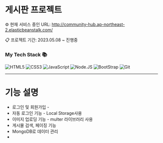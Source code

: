 # 게시판 프로젝트

⚙ 현재 서비스 중인 URL: <http://community-hub.ap-northeast-2.elasticbeanstalk.com/>

📋 프로젝트 기간: 2023.05.08 ~ 진행중

<h3> My Tech Stack 📚</h3>

![HTML5](https://img.shields.io/badge/-HTML5-F05032?style=for-the-badge&logo=html5&logoColor=ffffff)
![CSS3](https://img.shields.io/badge/-CSS3-007ACC?style=for-the-badge&logo=css3)
![JavaScript](https://img.shields.io/badge/-JavaScript-%23F7DF1C?style=for-the-badge&logo=javascript&logoColor=000000&labelColor=%23F7DF1C&color=%23FFCE5A)
![Node.JS](https://img.shields.io/badge/-Node.JS-339933?style=for-the-badge&logo=Node.JS)
![BootStrap](https://img.shields.io/badge/-BootStrap-7952B3?style=for-the-badge&logo=bootstrap&logoColor=ffffff)
![Git](https://img.shields.io/badge/-Git-F05032?style=for-the-badge&logo=git&logoColor=ffffff)

<hr/>

# 기능 설명

- 로그인 및 회원가입 -
- 자동 로그인 기능 - Local Storage사용
- 이미지 업로딩 기능 - multer 라이브러리 사용
- 게시물 검색, 페이징 기능
- MongoDB로 데이터 관리
- <!-- <img src="/path/to/img.jpg" width="450px" height="300px" title="px(픽셀) 크기 설정" alt="RubberDuck"></img><br/>
  <img src="/path/to/img.jpg" width="40%" height="30%" title="px(픽셀) 크기 설정" alt="RubberDuck"></img> -->

<!--
이미지로 설명(GIF, img)

- 회원 가입

- 보안 강화를 위해 사용자의 비밀번호를 bcrypt 알고리즘을 활용하여 안전하게 암호화한 후 데이터베이스에 저장

- 게시물 작성/수정/삭제

- 댓글 작성/삭제

- 게시물 pagination

- MongoDB의 Search Index를 사용해 게시물 제목 검색

- 관리자가 사용자의 게시물 및 댓글을 관리 -->
